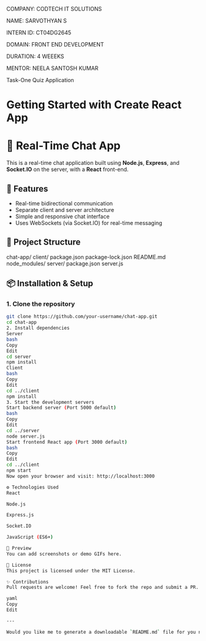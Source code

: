 COMPANY: CODTECH IT SOLUTIONS

NAME: SARVOTHYAN S

INTERN ID: CT04DG2645

DOMAIN: FRONT END DEVELOPMENT

DURATION: 4 WEEEKS

MENTOR: NEELA SANTOSH KUMAR

Task-One Quiz Application

# Getting Started with Create React App

# 💬 Real-Time Chat App

This is a real-time chat application built using **Node.js**, **Express**, and **Socket.IO** on the server, with a **React** front-end.

## 🚀 Features

- Real-time bidirectional communication
- Separate client and server architecture
- Simple and responsive chat interface
- Uses WebSockets (via Socket.IO) for real-time messaging

## 🧱 Project Structure
chat-app/
  client/
    package.json
    package-lock.json
    README.md
    node_modules/
  server/
    package.json
    server.js

## 📦 Installation & Setup

### 1. Clone the repository

```bash
git clone https://github.com/your-username/chat-app.git
cd chat-app
2. Install dependencies
Server
bash
Copy
Edit
cd server
npm install
Client
bash
Copy
Edit
cd ../client
npm install
3. Start the development servers
Start backend server (Port 5000 default)
bash
Copy
Edit
cd ../server
node server.js
Start frontend React app (Port 3000 default)
bash
Copy
Edit
cd ../client
npm start
Now open your browser and visit: http://localhost:3000

⚙️ Technologies Used
React

Node.js

Express.js

Socket.IO

JavaScript (ES6+)

📸 Preview
You can add screenshots or demo GIFs here.

📄 License
This project is licensed under the MIT License.

✨ Contributions
Pull requests are welcome! Feel free to fork the repo and submit a PR.

yaml
Copy
Edit

---

Would you like me to generate a downloadable `README.md` file for you now? ​:contentReference[oaicite:0]{in
